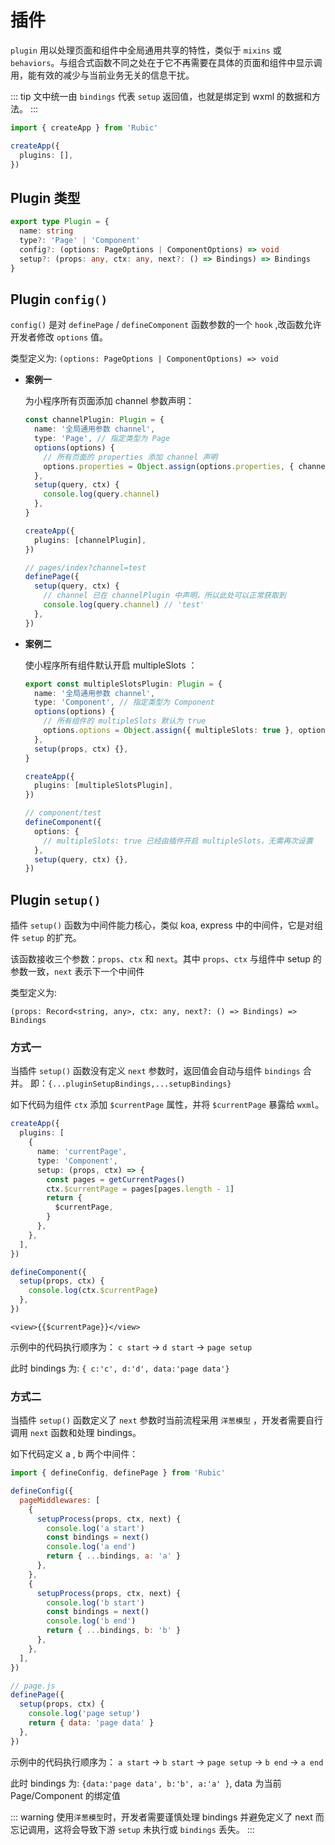 # 插件

`plugin` 用以处理页面和组件中全局通用共享的特性，类似于 `mixins` 或 `behaviors`。与组合式函数不同之处在于它不再需要在具体的页面和组件中显示调用，能有效的减少与当前业务无关的信息干扰。

::: tip
文中统一由 `bindings` 代表 `setup` 返回值，也就是绑定到 wxml 的数据和方法。
:::

```ts
import { createApp } from 'Rubic'

createApp({
  plugins: [],
})
```

## Plugin 类型

```ts
export type Plugin = {
  name: string
  type?: 'Page' | 'Component'
  config?: (options: PageOptions | ComponentOptions) => void
  setup?: (props: any, ctx: any, next?: () => Bindings) => Bindings
}
```

## Plugin `config()`

`config()` 是对 `definePage` / `defineComponent` 函数参数的一个 `hook` ,改函数允许开发者修改 `options` 值。

类型定义为: `(options: PageOptions | ComponentOptions) => void`

- **案例一**

  为小程序所有页面添加 channel 参数声明：

  ```ts
  const channelPlugin: Plugin = {
    name: '全局通用参数 channel',
    type: 'Page', // 指定类型为 Page
    options(options) {
      // 所有页面的 properties 添加 channel 声明
      options.properties = Object.assign(options.properties, { channel: String })
    },
    setup(query, ctx) {
      console.log(query.channel)
    },
  }

  createApp({
    plugins: [channelPlugin],
  })
  ```

  ```ts
  // pages/index?channel=test
  definePage({
    setup(query, ctx) {
      // channel 已在 channelPlugin 中声明，所以此处可以正常获取到
      console.log(query.channel) // 'test'
    },
  })
  ```

- **案例二**

  使小程序所有组件默认开启 multipleSlots ：

  ```ts
  export const multipleSlotsPlugin: Plugin = {
    name: '全局通用参数 channel',
    type: 'Component', // 指定类型为 Component
    options(options) {
      // 所有组件的 multipleSlots 默认为 true
      options.options = Object.assign({ multipleSlots: true }, options.options)
    },
    setup(props, ctx) {},
  }

  createApp({
    plugins: [multipleSlotsPlugin],
  })
  ```

  ```ts
  // component/test
  defineComponent({
    options: {
      // multipleSlots: true 已经由插件开启 multipleSlots，无需再次设置
    },
    setup(query, ctx) {},
  })
  ```

## Plugin `setup()`

插件 `setup()` 函数为中间件能力核心，类似 koa, express 中的中间件，它是对组件 `setup` 的扩充。

该函数接收三个参数：`props`、`ctx` 和 `next`。其中 `props`、`ctx` 与组件中 setup 的参数一致，`next` 表示下一个中间件

类型定义为:

`(props: Record<string, any>, ctx: any, next?: () => Bindings) => Bindings`

### 方式一

当插件 `setup()` 函数没有定义 `next` 参数时，返回值会自动与组件 `bindings` 合并。 即：`{...pluginSetupBindings,...setupBindings}`

如下代码为组件 `ctx` 添加 `$currentPage` 属性，并将 `$currentPage` 暴露给 `wxml`。

```ts
createApp({
  plugins: [
    {
      name: 'currentPage',
      type: 'Component',
      setup: (props, ctx) => {
        const pages = getCurrentPages()
        ctx.$currentPage = pages[pages.length - 1]
        return {
          $currentPage,
        }
      },
    },
  ],
})
```

```ts
defineComponent({
  setup(props, ctx) {
    console.log(ctx.$currentPage)
  },
})
```

```vue-html
<view>{{$currentPage}}</view>
```

示例中的代码执行顺序为： `c start` -> `d start` -> `page setup`

此时 bindings 为: `{ c:'c', d:'d', data:'page data'}`

### 方式二

当插件 `setup()` 函数定义了 `next` 参数时当前流程采用 `洋葱模型` ，开发者需要自行调用 `next` 函数和处理 bindings。

如下代码定义 a , b 两个中间件：

```js
import { defineConfig, definePage } from 'Rubic'

defineConfig({
  pageMiddlewares: [
    {
      setupProcess(props, ctx, next) {
        console.log('a start')
        const bindings = next()
        console.log('a end')
        return { ...bindings, a: 'a' }
      },
    },
    {
      setupProcess(props, ctx, next) {
        console.log('b start')
        const bindings = next()
        console.log('b end')
        return { ...bindings, b: 'b' }
      },
    },
  ],
})

// page.js
definePage({
  setup(props, ctx) {
    console.log('page setup')
    return { data: 'page data' }
  },
})
```

示例中的代码执行顺序为： `a start` -> `b start` -> `page setup` -> `b end` -> `a end`

此时 bindings 为: `{data:'page data', b:'b', a:'a' }`, data 为当前 Page/Component 的绑定值

::: warning
使用`洋葱模型`时，开发者需要谨慎处理 bindings 并避免定义了 next 而忘记调用，这将会导致下游 `setup` 未执行或 `bindings` 丢失。
:::
